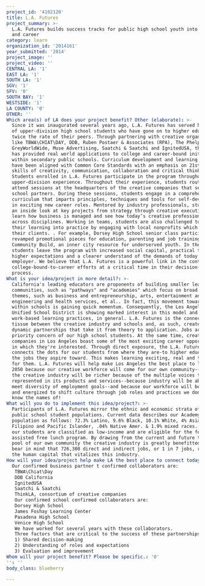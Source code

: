 ```yaml
---
project_id: '4102120'
title: L.A. Futures
project_summary: >-
  L.A. Futures builds success tracks for public high school youth into college
  and career
category: learn
organization_id: '2014161'
year_submitted: '2014'
project_image: ''
project_video: ''
CENTRAL LA: '1'
EAST LA: '1'
SOUTH LA: '1'
SGV: '1'
SFV: '0'
SOUTH BAY: '1'
WESTSIDE: '1'
LA COUNTY: '0'
OTHER: ''
Which area(s) of LA does your project benefit? Other (elaborate): >-
  Since it was inaugurated several years ago, L.A. Futures has served hundreds
  of upper-division high school students who have gone on to higher education at
  twice the rate of their peers. Through partnering with creative organizations
  like TBWA\CHIAT\DAY, DDB, Ruben Postaer & Associates (RPA), The Phelps Group,
  GreyWorldWide, Muse Advertising, Saatchi & Saatchi and IgnitedUSA, the program
  has provided real world applications to college and career-bound initiatives
  within secondary public schools. Curriculum development and learning materials
  have been aligned with Common Core Standards with an emphasis on 21st century
  skills of creativity, communication, collaboration and critical thinking.
  Students enrolled in L.A. Futures participate in the program throughout their
  upper-division experience. Throughout their experience, students routinely
  attend sessions at the headquarters of the creative companies that serve as
  school partners. During these sessions, students engage in a comprehensive
  curriculum that imparts principles, techniques and tools for self-development
  in exciting new career roles. Mentored by industry professionals, students get
  an inside look at key projects from strategy through creative execution. They
  learn how business is managed and see how today’s creative professionals with
  across disciplines. Working in teams, students are also challenged to put
  their learning into practice by engaging with local nonprofits which become
  their clients. . For example, Dorsey High School senior class participants
  revamped promotional pieces for education, parenting and job training at
  Community Build, an inner city resource for underserved youth. In the end,
  students leave the program with increased social capital, practical tools,
  higher expectations and a clearer understand of the demands of today’s
  employer. We believe that L.A. Futures is a powerful link in the continuum of
  college-bound-to-career efforts at a critical time in their decision-making
  process.
What is your idea/project in more detail?: >-
  California's leading educators are proponents of building smaller learning
  communities, such as "pathways" and "academies" which focus on broad industry
  themes, such as business and entrepreneurship, arts, entertainment and media,
  engineering and health services, et al.. In fact, this movement toward schools
  within schools is gaining quick momentum. Consequently, the Los Angeles
  Unified School District is showing marked interest in this model and
  work-based learning practices, in general. L.A. Futures is the connective
  tissue between the creative industry and schools and, as such, creates the
  dynamic partnerships that take it from theory to application. Jobs are the
  priority concern of our high school students. At the same time, creative
  companies in Los Angeles boast some of the most exciting career opportunities
  in which they're interested. Through direct exposure, the L.A. Futures program
  connects the dots for our students from where they are-to higher education-to
  the jobs they aspire toward. This makes learning exciting, real and tangible
  for them. L.A. Futures will help make Los Angeles the best place to learn in
  2050 because our creative workforce will come for our own community--because
  the creative industry will be richer because of the multiple voices that are
  represented in its products and services--because industry will be able to
  meet diversity of employment goals--and because our workforce will be prepared
  and energized to shift culture through job roles and practices we don't even
  know the names of!
What will you do to implement this idea/project?: >-
  Participants of L.A. Futures mirror the ethnic and economic strata of local
  public school student populations. Current data describes our Academy student
  population as follows: 72.3% Latino, 9.6% Black, 10.1% White, 4% Asian, 2.1%
  Filipino and Pacific Islander, .04% Native Amer. & 1.9% mixed races. 67% of
  our students are classified as low-income and are eligible for the federally
  assisted free lunch program. By drawing from the current and future talent
  pool of our own community the creative industry is greatly benefitted if we
  bear in mind that 726,300 direct and indirect jobs, or 1 in 7 jobs, represent
  the human capital that vitalizes this industry.
How will your idea/project help make LA the best place to connect today? In LA2050?: |-
  Our confirmed business partner t confirmed collaborators are:
   TBWA\Chiat\Day
   DDB California
   IgnitedUSA
   Saatchi & Saatchi
   ThinkLA, consortium of creative companies
   Our confirmed school confirmed collaborators are:
   Dorsey High School
   James Foshay Learning Center
   Pasadena High School
   Venice High School
   We have worked for several years with these collaborators.
   Three factors that are critical to the success of these partnerships are:
   1) Shared decision-making
   2) Understanding of roles and expectations
   3) Evaluation and improvement
Whom will your project benefit? Please be specific.: '0'
'': ''
body_class: blueberry

---
```

